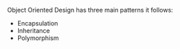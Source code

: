 Object Oriented Design has three main patterns it follows:

- Encapsulation
- Inheritance
- Polymorphism
